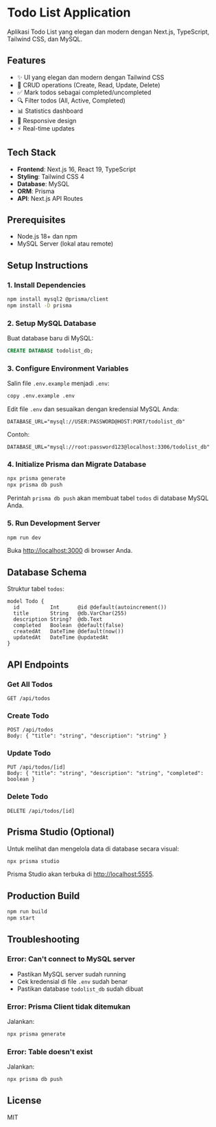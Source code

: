 # Todo List Application

Aplikasi Todo List yang elegan dan modern dengan Next.js, TypeScript, Tailwind CSS, dan MySQL.

## Features

- ✨ UI yang elegan dan modern dengan Tailwind CSS
- 📝 CRUD operations (Create, Read, Update, Delete)
- ✅ Mark todos sebagai completed/uncompleted
- 🔍 Filter todos (All, Active, Completed)
- 📊 Statistics dashboard
- 🎨 Responsive design
- ⚡ Real-time updates

## Tech Stack

- **Frontend**: Next.js 16, React 19, TypeScript
- **Styling**: Tailwind CSS 4
- **Database**: MySQL
- **ORM**: Prisma
- **API**: Next.js API Routes

## Prerequisites

- Node.js 18+ dan npm
- MySQL Server (lokal atau remote)

## Setup Instructions

### 1. Install Dependencies

```bash
npm install mysql2 @prisma/client
npm install -D prisma
```

### 2. Setup MySQL Database

Buat database baru di MySQL:

```sql
CREATE DATABASE todolist_db;
```

### 3. Configure Environment Variables

Salin file `.env.example` menjadi `.env`:

```bash
copy .env.example .env
```

Edit file `.env` dan sesuaikan dengan kredensial MySQL Anda:

```env
DATABASE_URL="mysql://USER:PASSWORD@HOST:PORT/todolist_db"
```

Contoh:
```env
DATABASE_URL="mysql://root:password123@localhost:3306/todolist_db"
```

### 4. Initialize Prisma dan Migrate Database

```bash
npx prisma generate
npx prisma db push
```

Perintah `prisma db push` akan membuat tabel `todos` di database MySQL Anda.

### 5. Run Development Server

```bash
npm run dev
```

Buka [http://localhost:3000](http://localhost:3000) di browser Anda.

## Database Schema

Struktur tabel `todos`:

```prisma
model Todo {
  id          Int      @id @default(autoincrement())
  title       String   @db.VarChar(255)
  description String?  @db.Text
  completed   Boolean  @default(false)
  createdAt   DateTime @default(now())
  updatedAt   DateTime @updatedAt
}
```

## API Endpoints

### Get All Todos
```
GET /api/todos
```

### Create Todo
```
POST /api/todos
Body: { "title": "string", "description": "string" }
```

### Update Todo
```
PUT /api/todos/[id]
Body: { "title": "string", "description": "string", "completed": boolean }
```

### Delete Todo
```
DELETE /api/todos/[id]
```

## Prisma Studio (Optional)

Untuk melihat dan mengelola data di database secara visual:

```bash
npx prisma studio
```

Prisma Studio akan terbuka di [http://localhost:5555](http://localhost:5555).

## Production Build

```bash
npm run build
npm start
```

## Troubleshooting

### Error: Can't connect to MySQL server

- Pastikan MySQL server sudah running
- Cek kredensial di file `.env` sudah benar
- Pastikan database `todolist_db` sudah dibuat

### Error: Prisma Client tidak ditemukan

Jalankan:
```bash
npx prisma generate
```

### Error: Table doesn't exist

Jalankan:
```bash
npx prisma db push
```

## License

MIT

